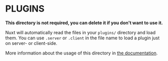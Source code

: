 # PLUGINS

**This directory is not required, you can delete it if you don't want to use it.**

Nuxt will automatically read the files in your `plugins/` directory and load them. You can use `.server` or `.client` in the file name to load a plugin just on server- or client-side.

More information about the usage of this directory in [the documentation](https://v3.nuxtjs.org/docs/directory-structure/plugins).